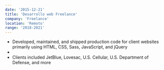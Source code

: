 ```yaml
---
date: '2015-12-21'
title: 'Desarrollo web Freelance'
company: 'Freelance'
location: 'Remoto'
range: '2018-2021'
---
```


- Developed, maintained, and shipped production code for client websites primarily using HTML, CSS, Sass, JavaScript, and jQuery
-
- Clients included JetBlue, Lovesac, U.S. Cellular, U.S. Department of Defense, and more
